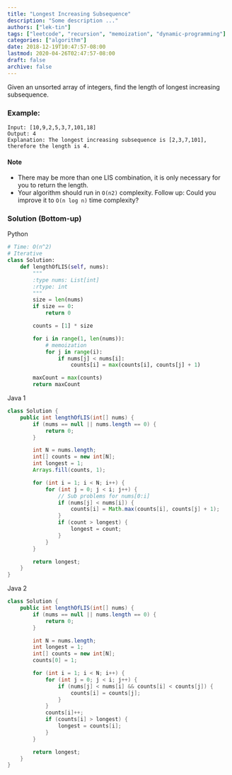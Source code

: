 ```yaml
---
title: "Longest Increasing Subsequence"
description: "Some description ..."
authors: ["lek-tin"]
tags: ["leetcode", "recursion", "memoization", "dynamic-programming"]
categories: ["algorithm"]
date: 2018-12-19T10:47:57-08:00
lastmod: 2020-04-26T02:47:57-08:00
draft: false
archive: false
---
```

Given an unsorted array of integers, find the length of longest increasing subsequence.

### Example:
```
Input: [10,9,2,5,3,7,101,18]
Output: 4
Explanation: The longest increasing subsequence is [2,3,7,101], therefore the length is 4. 
```
#### Note
- There may be more than one LIS combination, it is only necessary for you to return the length.
- Your algorithm should run in `O(n2)` complexity.
Follow up: Could you improve it to `O(n log n)` time complexity?

### Solution (Bottom-up)

Python
```python
# Time: O(n^2)
# Iterative
class Solution:
    def lengthOfLIS(self, nums):
        """
        :type nums: List[int]
        :rtype: int
        """
        size = len(nums)
        if size == 0:
            return 0

        counts = [1] * size

        for i in range(1, len(nums)):
            # memoization
            for j in range(i):
                if nums[j] < nums[i]:
                    counts[i] = max(counts[i], counts[j] + 1)

        maxCount = max(counts)
        return maxCount
```

Java 1
```java
class Solution {
    public int lengthOfLIS(int[] nums) {
        if (nums == null || nums.length == 0) {
            return 0;
        }

        int N = nums.length;
        int[] counts = new int[N];
        int longest = 1;
        Arrays.fill(counts, 1);

        for (int i = 1; i < N; i++) {
            for (int j = 0; j < i; j++) {
                // Sub problems for nums[0:i]
                if (nums[j] < nums[i]) {
                    counts[i] = Math.max(counts[i], counts[j] + 1);
                }
                if (count > longest) {
                    longest = count;
                }
            }
        }

        return longest;
    }
}
```

Java 2
```java
class Solution {
    public int lengthOfLIS(int[] nums) {
        if (nums == null || nums.length == 0) {
            return 0;
        }

        int N = nums.length;
        int longest = 1;
        int[] counts = new int[N];
        counts[0] = 1;

        for (int i = 1; i < N; i++) {
            for (int j = 0; j < i; j++) {
                if (nums[j] < nums[i] && counts[i] < counts[j]) {
                    counts[i] = counts[j];
                }
            }
            counts[i]++;
            if (counts[i] > longest) {
                longest = counts[i];
            }
        }

        return longest;
    }
}
```
